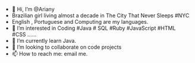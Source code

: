 - 👋 Hi, I’m @Ariany
- Brazilian girl living almost a decade in The City That Never Sleeps #NYC  
- English , Portuguese and Computing are my languages.
- 👀 I’m interested in Coding #Java # SQL #Ruby #JavaScript #HTML #CSS ......
- 🌱 I’m currently learn Java.
- 💞️ I’m looking to collaborate on code projects
- 📫 How to reach me: email me. 

<!---
Ariany12/Ariany12 is a ✨ special ✨ repository because its `README.md` (this file) appears on your GitHub profile.
You can click the Preview link to take a look at your changes.
--->
